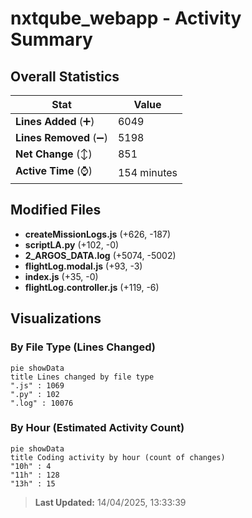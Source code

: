 # nxtqube_webapp - Activity Summary 

## Overall Statistics

| Stat                   | Value                                                             |
| ---------------------- | ----------------------------------------------------------------- |
| **Lines Added** (➕)   | 6049                                          |
| **Lines Removed** (➖) | 5198                                        |
| **Net Change** (↕)    | 851                |
| **Active Time** (⌚)   | 154 minutes |


## Modified Files
- **createMissionLogs.js** (+626, -187)
- **scriptLA.py** (+102, -0)
- **2_ARGOS_DATA.log** (+5074, -5002)
- **flightLog.modal.js** (+93, -3)
- **index.js** (+35, -0)
- **flightLog.controller.js** (+119, -6)

## Visualizations

### By File Type (Lines Changed)

```mermaid
pie showData
title Lines changed by file type
".js" : 1069
".py" : 102
".log" : 10076
```

### By Hour (Estimated Activity Count)

```mermaid
pie showData
title Coding activity by hour (count of changes)
"10h" : 4
"11h" : 128
"13h" : 15
```


> **Last Updated:** 14/04/2025, 13:33:39